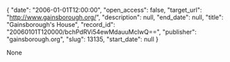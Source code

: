 {
  "date": "2006-01-01T12:00:00", 
  "open_access": false, 
  "target_url": "http://www.gainsborough.org/", 
  "description": null, 
  "end_date": null, 
  "title": "Gainsborough's House", 
  "record_id": "20060101T120000/bchPdRVi54ewMdauuMcIwQ==", 
  "publisher": "gainsborough.org", 
  "slug": 13135, 
  "start_date": null
}

None